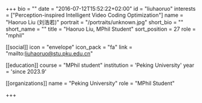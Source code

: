 +++
bio = ""
date = "2016-07-12T15:52:22+02:00"
id = "liuhaoruo"
interests = ["Perception-inspired Intelligent Video Coding Optimization"]
name = "Haoruo Liu (刘浩若)"
portrait = "/portraits/unknown.jpg"
short_bio = ""
short_name = ""
title = "Haoruo Liu, MPhil Student"
sort_position = 27
role = "mphil"

[[social]]
    icon = "envelope"
    icon_pack = "fa"
    link = "mailto:liuhaoruo@stu.pku.edu.cn"

[[education]]
    course = "MPhil student"
    institution = 'Peking University'
    year = 'since 2023.9'

[[organizations]]
    name = "Peking University"
    role = "MPhil Student"


+++

